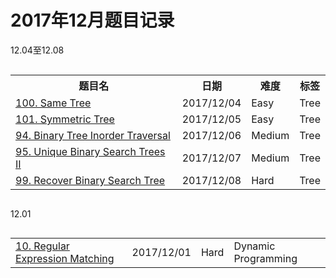 # 2017年12月题目记录

12.04至12.08

<div style="overflow-x: auto; width:100%;text-align:center;">
<table>  
    <tr>
        <th>题目名</th>
        <th>日期</th>
        <th>难度</th>
        <th>标签</th>
    </tr>
    <tr>  
        <td><a href="https://leetcode.com/problems/same-tree/description/">100. Same Tree</a></td>  
        <td>2017/12/04</td>  
        <td>Easy</td>  
        <td>Tree</td>  
    </tr> 
    <tr>  
        <td><a href="https://leetcode.com/problems/symmetric-tree/description/">101. Symmetric Tree</a></td>  
        <td>2017/12/05</td>  
        <td>Easy</td>  
        <td>Tree</td>  
    </tr> 
    <tr>  
        <td><a href="https://leetcode.com/problems/binary-tree-inorder-traversal/description/">94. Binary Tree Inorder Traversal</a></td>  
        <td>2017/12/06</td>  
        <td>Medium</td>  
        <td>Tree</td>  
    </tr> 
    <tr>  
        <td><a href="https://leetcode.com/problems/unique-binary-search-trees-ii/description/">95. Unique Binary Search Trees II</a></td>  
        <td>2017/12/07</td>  
        <td>Medium</td>  
        <td>Tree</td>  
    </tr> 
    <tr>  
        <td><a href="https://leetcode.com/problems/recover-binary-search-tree/description/">99. Recover Binary Search Tree</a></td>  
        <td>2017/12/08</td>  
        <td>Hard</td>  
        <td>Tree</td>  
    </tr> 
</table> 
</div>

12.01

<div style="overflow-x: auto; width:100%;text-align:center;">
<table>  
    <tr>  
        <td><a href="https://leetcode.com/problems/regular-expression-matching/description/">10. Regular Expression Matching</a></td>  
        <td>2017/12/01</td>  
        <td>Hard</td>  
        <td>Dynamic Programming</td>  
    </tr> 
</table> 
</div>